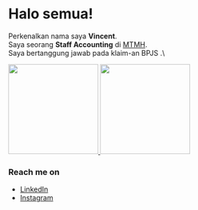 # Halo semua! 
Perkenalkan nama saya **Vincent**.\
Saya seorang **Staff Accounting** di [MTMH](https://www.rsmurniteguh.com/).\
Saya bertanggung jawab pada klaim-an BPJS .\

<p align="left">
<a href="https://github.com/vincentopakz">
  <img height="180em" src="https://github-readme-stats-eight-theta.vercel.app/api?username=vincentopakz&show_icons=true&theme=algolia&include_all_commits=true&count_private=true"/>
  <img height="180em" src="https://github-readme-stats-eight-theta.vercel.app/api/top-langs/?username=vincentopakz&layout=compact&langs_count=8&theme=algolia"/>
</a>
</p>

### Reach me on
- <a href="https://linkedin.com/in/vincentopakz/">LinkedIn</a>
- <a href="https://instagram.com/vincentopakz/">Instagram</a>
